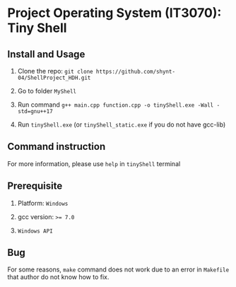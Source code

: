 # Project Operating System (IT3070): Tiny Shell

## Install and Usage

1. Clone the repo: `git clone https://github.com/shynt-04/ShellProject_HDH.git`
2. Go to folder `MyShell`

3. Run command `g++ main.cpp function.cpp -o tinyShell.exe -Wall -std=gnu++17`

4. Run `tinyShell.exe` (or `tinyShell_static.exe` if you do not have gcc-lib)

## Command instruction

For more information, please use `help` in `tinyShell` terminal

## Prerequisite

1. Platform: `Windows`

2. gcc version: `>= 7.0`

3. `Windows API`

## Bug

For some reasons, `make` command does not work due to an error in `Makefile` that author do not know how to fix.
